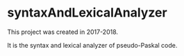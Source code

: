 # syntaxAndLexicalAnalyzer

This project was created in 2017-2018.

It is the syntax and lexical analyzer of pseudo-Paskal code. 

